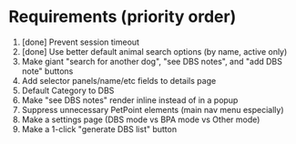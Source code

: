# Requirements (priority order)
1. [done] Prevent session timeout
2. [done] Use better default animal search options (by name, active only)
3. Make giant "search for another dog", "see DBS notes", and "add DBS note" buttons
4. Add selector panels/name/etc fields to details page
5. Default Category to DBS
6. Make "see DBS notes" render inline instead of in a popup
7. Suppress unnecessary PetPoint elements (main nav menu especially)
8. Make a settings page (DBS mode vs BPA mode vs Other mode)
9. Make a 1-click "generate DBS list" button
